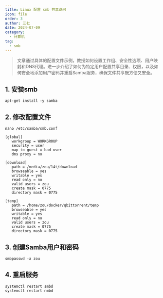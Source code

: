 ```yaml
---
title: Linux 配置 smb 共享访问
icon: file
order: 3
author: 三七
date: 2024-07-09
category:
  - 计算机
tag:
  - smb
---
```

>文章通过具体的配置文件示例，教授如何设置工作组、安全性选项、用户映射和DNS代理。进一步介绍了如何为特定用户配置共享目录、权限，以及如何安全地添加用户密码并重启Samba服务，确保文件共享既方便又安全。
<!-- more --> 
## 1. 安装smb
```
apt-get install -y samba 
```
## 2. 修改配置文件
```
nano /etc/samba/smb.conf
```
```
[global]
   workgroup = WORKGROUP
   security = user
   map to guest = bad user
   dns proxy = no

[download]
   path = /media/zou/14t/download
   browseable = yes
   writable = yes
   read only = no
   valid users = zou
   create mask = 0775
   directory mask = 0775

[temp]
   path = /home/zou/docker/qbittorrent/temp
   browseable = yes
   writable = yes
   read only = no
   valid users = zou
   create mask = 0775
   directory mask = 0775
```
## 3. 创建Samba用户和密码
```
smbpasswd -a zou
```
## 4. 重启服务
```
systemctl restart smbd
systemctl restart nmbd
```